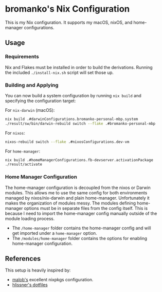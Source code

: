 # bromanko's Nix Configuration

This is my Nix configuration. It supports my macOS, nixOS, and home-manager configurations.

## Usage

### Requirements

Nix and Flakes must be installed in order to build the derivations. Running the included `./install-nix.sh` script will set those up.

### Building and Applying

You can now build a system configuration by running `nix build` and specifying the configuration target:

For `nix-darwin` (macOS):

```sh
nix build .#darwinConfigurations.bromanko-personal-mbp.system
./result/sw/bin/darwin-rebuild switch --flake .#bromanko-personal-mbp
```

For `nixos`:

```sh
nixos-rebuild switch --flake .#nixosConfigurations.dev-vm
```

For `home-manager`:

```sh
nix build .#homeManagerConfigurations.fb-devserver.activationPackage
./result/activate
```

### Home Manager Configuration

The home-manager configuration is decoupled from the nixos or Darwin modules. This allows me to use the same config for both environments managed by nixos/nix-darwin and plain home-manager. Unfortunately it makes the organization of modules messy. The modules defining home-manager options must be in separate files from the config itself. This is because I need to import the home-manager config manually outside of the module loading process.

- The `/home-manager` folder contains the home-manager config and will get imported under a `home-manager` option.
- The `/modules/home-manager` folder contains the options for enabling home-manager configuration.

## References

This setup is heavily inspired by:

- [malob's](https://github.com/malob/nixpkgs) excellent nixpkgs configuration.
- [hlissner's dotfiles](https://github.com/hlissner/dotfiles)
